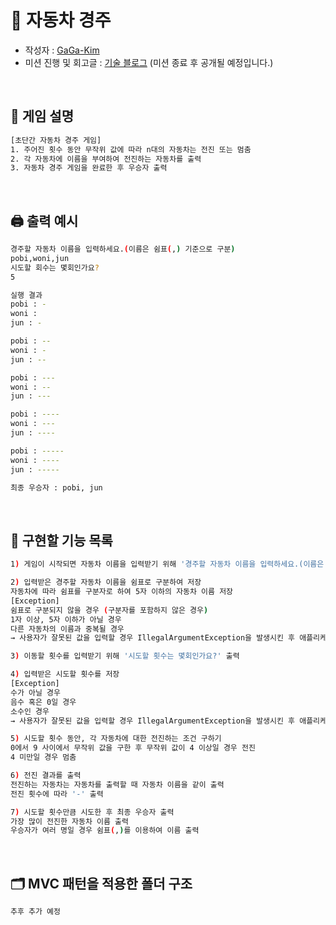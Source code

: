 <h1> 🚗 자동차 경주 </h1>

- 작성자 : [GaGa-Kim](https://github.com/GaGa-Kim/java-racingcar-6/tree/GaGa-Kim)
- 미션 진행 및 회고글 : [기술 블로그](https://gaga-kim.tistory.com/1662) (미션 종료 후 공개될 예정입니다.)
<br>

<h2> 📍 게임 설명 </h2>

```bash
[초단간 자동차 경주 게임]
1. 주어진 횟수 동안 무작위 값에 따라 n대의 자동차는 전진 또는 멈춤
2. 각 자동차에 이름을 부여하여 전진하는 자동차를 출력
3. 자동차 경주 게임을 완료한 후 우승자 출력
```
<br>

<h2> 🖨 출력 예시 </h2>

```bash
경주할 자동차 이름을 입력하세요.(이름은 쉼표(,) 기준으로 구분)
pobi,woni,jun
시도할 회수는 몇회인가요?
5

실행 결과
pobi : -
woni : 
jun : -

pobi : --
woni : -
jun : --

pobi : ---
woni : --
jun : ---

pobi : ----
woni : ---
jun : ----

pobi : -----
woni : ----
jun : -----

최종 우승자 : pobi, jun
```
<br>

<h2> 📄 구현할 기능 목록 </h2>

```bash
1) 게임이 시작되면 자동차 이름을 입력받기 위해 '경주할 자동차 이름을 입력하세요.(이름은 쉼표(,) 기준으로 구분)' 출력

2) 입력받은 경주할 자동차 이름을 쉼표로 구분하여 저장
자동차에 따라 쉼표를 구분자로 하여 5자 이하의 자동차 이름 저장
[Exception]
쉼표로 구분되지 않을 경우 (구분자를 포함하지 않은 경우)
1자 이상, 5자 이하가 아닐 경우
다른 자동차의 이름과 중복될 경우
→ 사용자가 잘못된 값을 입력할 경우 IllegalArgumentException을 발생시킨 후 애플리케이션 종료

3) 이동할 횟수를 입력받기 위해 '시도할 횟수는 몇회인가요?' 출력

4) 입력받은 시도할 횟수를 저장
[Exception]
수가 아닐 경우
음수 혹은 0일 경우
소수인 경우
→ 사용자가 잘못된 값을 입력할 경우 IllegalArgumentException을 발생시킨 후 애플리케이션 종료

5) 시도할 횟수 동안, 각 자동차에 대한 전진하는 조건 구하기
0에서 9 사이에서 무작위 값을 구한 후 무작위 값이 4 이상일 경우 전진
4 미만일 경우 멈춤

6) 전진 결과를 출력
전진하는 자동차는 자동차를 출력할 때 자동차 이름을 같이 출력
전진 횟수에 따라 '-' 출력

7) 시도할 횟수만큼 시도한 후 최종 우승자 출력
가장 많이 전진한 자동차 이름 출력
우승자가 여러 명일 경우 쉼표(,)를 이용하여 이름 출력
```
<br>

<h2> 🗂 MVC 패턴을 적용한 폴더 구조 </h2>

```bash
추후 추가 예정
```